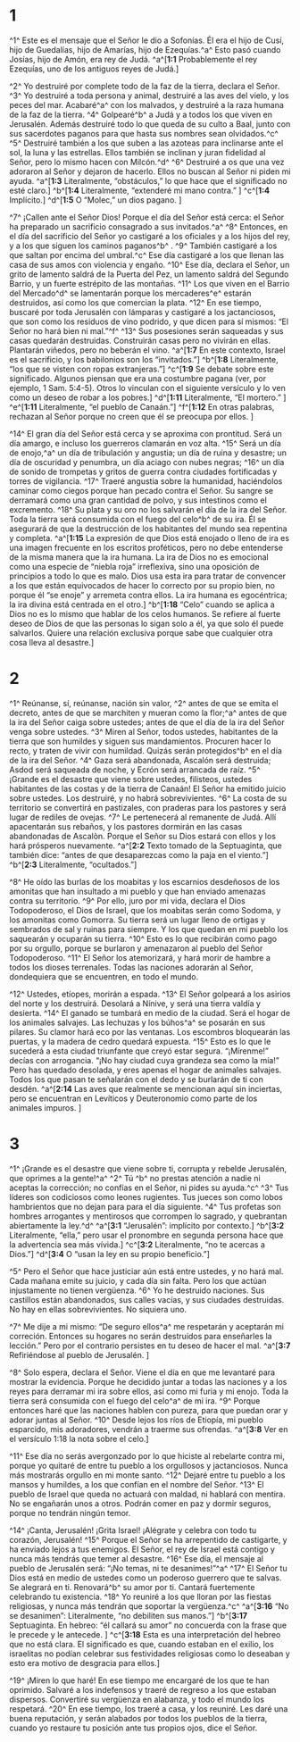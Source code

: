 # 1 
^1^ Este es el mensaje que el Señor le dio a Sofonías. Él era el hijo de Cusí, hijo de Guedalías, hijo de Amarías, hijo de Ezequías.^a^ Esto pasó cuando Josías, hijo de Amón, era rey de Judá. 
^a^[**1:1** Probablemente el rey Ezequías, uno de los antiguos reyes de Judá.]

^2^ Yo destruiré por complete todo de la faz de la tierra, declara el Señor. ^3^ Yo destruiré a toda persona y animal, destruiré a las aves del vielo, y los peces del mar. Acabaré^a^ con los malvados, y destruiré a la raza humana de la faz de la tierra. ^4^ Golpearé^b^ a Judá y a todos los que viven en Jerusalén. Además destruiré todo lo que queda de su culto a Baal, junto con sus sacerdotes paganos para que hasta sus nombres sean olvidados.^c^ ^5^ Destruiré también a los que suben a las azoteas para inclinarse ante el sol, la luna y las estrellas. Ellos también se inclinan y juran fidelidad al Señor, pero lo mismo hacen con Milcón.^d^ ^6^ Destruiré a os que una vez adoraron al Señor y dejaron de hacerlo. Ellos no buscan al Señor ni piden mi ayuda. 
^a^[**1:3** Literalmente, “obstáculos,” lo que hace que el significado no esté claro.] ^b^[**1:4** Literalmente, “extenderé mi mano contra.” ] ^c^[**1:4** Implícito.] ^d^[**1:5** O “Molec,” un dios pagano. ]

^7^ ¡Callen ante el Señor Dios! Porque el día del Señor está cerca: el Señor ha preparado un sacrificio consagrado a sus invitados.^a^ ^8^ Entonces, en el día del sacrificio del Señor yo castigaré a los oficiales y a los hijos del rey, y a los que siguen los caminos paganos^b^ . ^9^ También castigaré a los que saltan por encima del umbral.^c^ Ese día castigaré a los que llenan las casa de sus amos con violencia y engaño. ^10^ Ese día, declara el Señor, un grito de lamento saldrá de la Puerta del Pez, un lamento saldrá del Segundo Barrio, y un fuerte estrépito de las montañas. ^11^ Los que viven en el Barrio del Mercado^d^ se lamentarán porque los mercaderes^e^ estarán destruidos, así como los que comercian la plata. ^12^ En ese tiempo, buscaré por toda Jerusalén con lámparas y castigaré a los jactanciosos, que son como los residuos de vino podrido, y que dicen para sí mismos: “El Señor no hará bien ni mal.”^f^ ^13^ Sus posesiones serán saqueadas y sus casas quedarán destruidas. Construirán casas pero no vivirán en ellas. Plantarán viñedos, pero no beberán el vino. 
^a^[**1:7** En este contexto, Israel es el sacrificio, y los babilonios son los “invitados.”] ^b^[**1:8** Literalmente, “los que se visten con ropas extranjeras.”] ^c^[**1:9** Se debate sobre este significado. Algunos piensan que era una costumbre pagana (ver, por ejemplo, 1 Sam. 5:4-5). Otros lo vinculan con el siguiente versículo y lo ven como un deseo de robar a los pobres.] ^d^[**1:11** Literalmente, “El mortero.” ] ^e^[**1:11** Literalmente, “el pueblo de Canaán.”] ^f^[**1:12** En otras palabras, rechazan al Señor porque no creen que él se preocupa por ellos. ]

^14^ El gran día del Señor está cerca y se aproxima con prontitud. Será un día amargo, e incluso los guerreros clamarán en voz alta. ^15^ Será un día de enojo,^a^ un día de tribulación y angustia; un día de ruina y desastre; un día de oscuridad y penumbra, un día aciago con nubes negras; ^16^ un día de sonido de trompetas y gritos de guerra contra ciudades fortificadas y torres de vigilancia. ^17^ Traeré angustia sobre la humanidad, haciéndolos caminar como ciegos porque han pecado contra el Señor. Su sangre se derramará como una gran cantidad de polvo, y sus intestinos como el excremento. ^18^ Su plata y su oro no los salvarán el día de la ira del Señor. Toda la tierra será consumida con el fuego del celo^b^ de su ira. Él se asegurará de que la destrucción de los habitantes del mundo sea repentina y completa.
^a^[**1:15** La expresión de que Dios está enojado o lleno de ira es una imagen frecuente en los escritos proféticos, pero no debe entenderse de la misma manera que la ira humana. La ira de Dios no es emocional como una especie de “niebla roja” irreflexiva, sino una oposición de principios a todo lo que es malo. Dios usa esta ira para tratar de convencer a los que están equivocados de hacer lo correcto por su propio bien, no porque él “se enoje” y arremeta contra ellos. La ira humana es egocéntrica; la ira divina está centrada en el otro.] ^b^[**1:18** “Celo” cuando se aplica a Dios no es lo mismo que hablar de los celos humanos. Se refiere al fuerte deseo de Dios de que las personas lo sigan solo a él, ya que solo él puede salvarlos. Quiere una relación exclusiva porque sabe que cualquier otra cosa lleva al desastre.] 

# 2 
^1^ Reúnanse, sí, reúnanse, nación sin valor, ^2^ antes de que se emita el decreto, antes de que se marchiten y mueran como la flor;^a^ antes de que la ira del Señor caiga sobre ustedes; antes de que el día de la ira del Señor venga sobre ustedes. ^3^ Miren al Señor, todos ustedes, habitantes de la tierra que son humildes y siguen sus mandamientos. Procuren hacer lo recto, y traten de vivir con humildad. Quizás serán protegidos^b^ en el día de la ira del Señor. ^4^ Gaza será abandonada, Ascalón será destruida; Asdod será saqueada de noche, y Ecrón será arrancada de raíz. ^5^ ¡Grande es el desastre que viene sobre ustedes, filisteos, ustedes habitantes de las costas y de la tierra de Canaán! El Señor ha emitido juicio sobre ustedes. Los destruiré, y no habrá sobrevivientes. ^6^ La costa de su territorio se convertirá en pastizales, con praderas para los pastores y será lugar de rediles de ovejas. ^7^ Le pertenecerá al remanente de Judá. Allí apacentarán sus rebaños, y los pastores dormirán en las casas abandonadas de Ascalòn. Porque el Señor su Dios estará con ellos y los hará prósperos nuevamente. 
^a^[**2:2** Texto tomado de la Septuaginta, que también dice: “antes de que desaparezcas como la paja en el viento.”] ^b^[**2:3** Literalmente, “ocultados.”]

^8^ He oído las burlas de los moabitas y los escarnios desdeñosos de los amonitas que han insultado a mi pueblo y que han enviado amenazas contra su territorio. ^9^ Por ello, juro por mi vida, declara el Dios Todopoderoso, el Dios de Israel, que los moabitas serán como Sodoma, y los amonitas como Gomorra. Su tierra será un lugar lleno de ortigas y sembrados de sal y ruinas para siempre. Y los que quedan en mi pueblo los saquearán y ocuparán su tierra. ^10^ Esto es lo que recibirán como pago por su orgullo, porque se burlaron y amenazaron al pueblo del Señor Todopoderoso. ^11^ El Señor los atemorizará, y hará morir de hambre a todos los dioses terrenales. Todas las naciones adorarán al Señor, dondequiera que se encuentren, en todo el mundo. 

^12^ Ustedes, etíopes, morirán a espada. ^13^ El Señor golpeará a los asirios del norte y los destruirá. Desolará a Nínive, y será una tierra valdía y desierta. ^14^ El ganado se tumbará en medio de la ciudad. Será el hogar de los animales salvajes. Las lechuzas y los búhos^a^ se posarán en sus pilares. Su clamor hará eco por las ventanas. Los escombros bloquearán las puertas, y la madera de cedro quedará expuesta. ^15^ Esto es lo que le sucederá a esta ciudad triunfante que creyó estar segura. “¡Mírenme!” decías con arrogancia. “¡No hay ciudad cuya grandeza sea como la mía!” Pero has quedado desolada, y eres apenas el hogar de animales salvajes. Todos los que pasan te señalarán con el dedo y se burlarán de ti con desdén.
^a^[**2:14** Las aves que realmente se mencionan aquí sin inciertas, pero se encuentran en Levíticos y Deuteronomio como parte de los animales impuros. ] 

# 3 
^1^ ¡Grande es el desastre que viene sobre ti, corrupta y rebelde Jerusalén, que oprimes a la gente!^a^ ^2^ Tú ^b^ no prestas atención a nadie ni aceptas la corrección; no confías en el Señor, ni pides su ayuda.^c^ ^3^ Tus líderes son codiciosos como leones rugientes. Tus jueces son como lobos hambrientos que no dejan para para el día siguiente. ^4^ Tus profetas son hombres arrogantes y mentirosos que corrompen lo sagrado, y quebrantan abiertamente la ley.^d^ 
^a^[**3:1** “Jerusalén”: implícito por contexto.] ^b^[**3:2** Literalmente, “ella,” pero usar el pronombre en segunda persona hace que la advertencia sea más vívida.] ^c^[**3:2** Literalmente, “no te acercas a Dios.”] ^d^[**3:4** O “usan la ley en su propio beneficio.”]

^5^ Pero el Señor que hace justiciar aún está entre ustedes, y no hará mal. Cada mañana emite su juicio, y cada día sin falta. Pero los que actúan injustamente no tienen vergüenza. ^6^ Yo he destruido naciones. Sus castillos están abandonados, sus calles vacías, y sus ciudades destruidas. No hay en ellas sobrevivientes. No siquiera uno. 

^7^ Me dije a mi mismo: “De seguro ellos^a^ me respetarán y aceptarán mi correción. Entonces su hogares no serán destruidos para enseñarles la lección.” Pero por el contrario persistes en tu deseo de hacer el mal. 
^a^[**3:7** Refiriéndose al pueblo de Jerusalén. ]

^8^ Solo espera, declara el Señor. Viene el día en que me levantaré para mostrar la evidencia. Porque he decidido juntar a todas las naciones y a los reyes para derramar mi ira sobre ellos, así como mi furia y mi enojo. Toda la tierra será consumida con el fuego del celo^a^ de mi ira. ^9^ Porque entonces haré que las naciones hablen con pureza, para que puedan orar y adorar juntas al Señor. ^10^ Desde lejos los ríos de Etiopía, mi pueblo esparcido, mis adoradores, vendrán a traerme sus ofrendas. 
^a^[**3:8** Ver en el versículo 1:18 la nota sobre el celo.]

^11^ Ese día no serás avergonzado por lo que hiciste al rebelarte contra mi, porque yo quitaré de entre tu pueblo a los orgullosos y jactanciosos. Nunca más mostrarás orgullo en mi monte santo. ^12^ Dejaré entre tu pueblo a los mansos y humildes, a los que confían en el nombre del Señor. ^13^ El pueblo de Israel que queda no actuará con maldad, ni hablará con mentira. No se engañarán unos a otros. Podrán comer en paz y dormir seguros, porque no tendrán ningún temor. 

^14^ ¡Canta, Jerusalén! ¡Grita Israel! ¡Alégrate y celebra con todo tu corazón, Jerusalén! ^15^ Porque el Señor se ha arrepentido de castigarte, y ha enviado lejos a tus enemigos. El Señor, el rey de Israel está contigo y nunca más tendrás que temer al desastre. ^16^ Ese día, el mensaje al pueblo de Jerusalén será: “¡No temas, ni te desanimes!”^a^ ^17^ El Señor tu Dios está en medio de ustedes como un poderoso guerrero que te salvas. Se alegrará en ti. Renovará^b^ su amor por ti. Cantará fuertemente celebrando tu existencia. ^18^ Yo reuniré a los que lloran por las fiestas religiosas, y nunca más tendrán que soportar la vergüenza.^c^ 
^a^[**3:16** “No se desanimen”: Literalmente, “no debiliten sus manos.”] ^b^[**3:17** Septuaginta. En hebreo: “él callará su amor” no concuerda con la frase que le precede y le antecede. ] ^c^[**3:18** Esta es una interpretación del hebreo que no está clara. El significado es que, cuando estaban en el exilio, los israelitas no podían celebrar sus festividades religiosas como lo deseaban y esto era motivo de desgracia para ellos.]

^19^ ¡Miren lo que haré! En ese tiempo me encargaré de los que te han oprimido. Salvaré a los indefensos y traeré de regreso a los que estaban dispersos. Convertiré su vergüenza en alabanza, y todo el mundo los respetará. ^20^ En ese tiempo, los traeré a casa, y los reuniré. Les daré una buena reputación, y serán alabados por todos los pueblos de la tierra, cuando yo restaure tu posición ante tus propios ojos, dice el Señor. 
